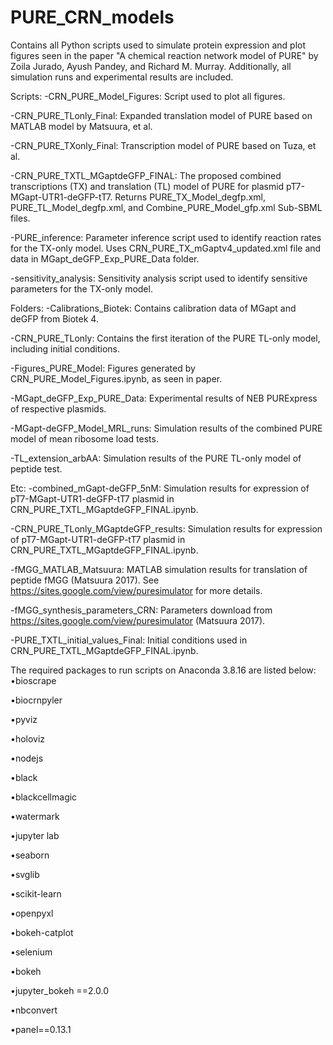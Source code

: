 # PURE_CRN_models
Contains all Python scripts used to simulate protein expression and plot figures seen in the paper "A chemical reaction network model of PURE" by Zoila Jurado, Ayush Pandey, and Richard M. Murray. Additionally, all simulation runs and experimental results are included.

Scripts:
-CRN_PURE_Model_Figures: Script used to plot all figures.

-CRN_PURE_TLonly_Final: Expanded translation model of PURE based on MATLAB model by Matsuura, et al.

-CRN_PURE_TXonly_Final: Transcription model of PURE based on Tuza, et al.

-CRN_PURE_TXTL_MGaptdeGFP_FINAL: The proposed combined transcriptions (TX) and translation (TL) model of PURE for plasmid pT7-MGapt-UTR1-deGFP-tT7. Returns PURE_TX_Model_degfp.xml, PURE_TL_Model_degfp.xml, and Combine_PURE_Model_gfp.xml Sub-SBML files.

-PURE_inference: Parameter inference script used to identify reaction rates for the TX-only model. Uses CRN_PURE_TX_mGaptv4_updated.xml file and data in MGapt_deGFP_Exp_PURE_Data folder. 

-sensitivity_analysis: Sensitivity analysis script used to identify sensitive parameters for the TX-only model.

Folders:
-Calibrations_Biotek: Contains calibration data of MGapt and deGFP from Biotek 4.

-CRN_PURE_TLonly: Contains the first iteration of the PURE TL-only model, including initial conditions. 

-Figures_PURE_Model: Figures generated by CRN_PURE_Model_Figures.ipynb, as seen in paper.

-MGapt_deGFP_Exp_PURE_Data: Experimental results of NEB PURExpress of respective plasmids.

-MGapt-deGFP_Model_MRL_runs: Simulation results of the combined PURE model of mean ribosome load tests.

-TL_extension_arbAA: Simulation results of the PURE TL-only model of peptide test.

Etc:
-combined_mGapt-deGFP_5nM: Simulation results for expression of pT7-MGapt-UTR1-deGFP-tT7 plasmid in CRN_PURE_TXTL_MGaptdeGFP_FINAL.ipynb.

-CRN_PURE_TLonly_MGaptdeGFP_results: Simulation results for expression of pT7-MGapt-UTR1-deGFP-tT7 plasmid in CRN_PURE_TXTL_MGaptdeGFP_FINAL.ipynb.

-fMGG_MATLAB_Matsuura: MATLAB simulation results for translation of peptide fMGG (Matsuura 2017). See https://sites.google.com/view/puresimulator for more details.

-fMGG_synthesis_parameters_CRN: Parameters download from https://sites.google.com/view/puresimulator (Matsuura 2017).

-PURE_TXTL_initial_values_Final: Initial conditions used in CRN_PURE_TXTL_MGaptdeGFP_FINAL.ipynb.

The required packages to run scripts on Anaconda 3.8.16 are listed below:
•bioscrape

•biocrnpyler

•pyviz 

•holoviz

•nodejs

•black 

•blackcellmagic

•watermark 

•jupyter lab

•seaborn

•svglib

•scikit-learn

•openpyxl

•bokeh-catplot

•selenium     

•bokeh 

•jupyter_bokeh ==2.0.0         

•nbconvert

•panel==0.13.1
